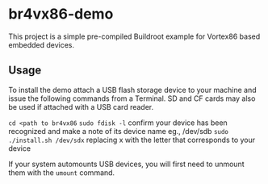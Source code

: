 # br4vx86-demo
This project is a simple pre-compiled Buildroot example for Vortex86 based embedded devices.

## Usage
To install the demo attach a USB flash storage device to your machine and issue the following commands from a Terminal. SD and CF cards may also be used if attached with a USB card reader.

`cd <path to br4vx86`
`sudo fdisk -l` confirm your device has been recognized and make a note of its device name eg., /dev/sdb
`sudo ./install.sh /dev/sdx` replacing x with the letter that corresponds to your device

If your system automounts USB devices, you will first need to unmount them with the `umount` command.

